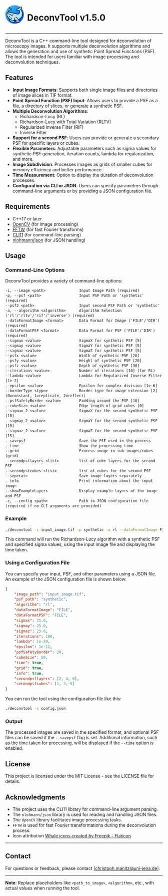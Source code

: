 <div style="display: flex; align-items: center;">
    <img src="icon.png" alt="Whale Icon" width="60" height="60" style="margin-right: 10px;">
    <h1>DeconvTool v1.5.0</h1>
</div>


---

DeconvTool is a C++ command-line tool designed for deconvolution of microscopy images. It supports multiple deconvolution algorithms and allows the generation and use of synthetic Point Spread Functions (PSF). The tool is intended for users familiar with image processing and deconvolution techniques.

## Features

- **Input Image Formats**: Supports both single image files and directories of image slices in TIF format.
- **Point Spread Function (PSF) Input**: Allows users to provide a PSF as a file, a directory of slices, or generate a synthetic PSF.
- **Multiple Deconvolution Algorithms**:
    - Richardson-Lucy (RL)
    - Richardson-Lucy with Total Variation (RLTV)
    - Regularized Inverse Filter (RIF)
    - Inverse Filter
- **Support for a second PSF**: Users can provide or generate a secondary PSF for specific layers or cubes.
- **Flexible Parameters**: Adjustable parameters such as sigma values for synthetic PSF generation, iteration counts, lambda for regularization, and more.
- **Image Subdivision**: Processes images as grids of smaller cubes for memory efficiency and better performance.
- **Time Measurement**: Option to display the duration of deconvolution processes.
- **Configuration via CLI or JSON**: Users can specify parameters through command-line arguments or by providing a JSON configuration file.

## Requirements

- C++17 or later
- [OpenCV](https://opencv.org/) (for image processing)
- [FFTW](http://www.fftw.org/) (for fast Fourier transforms)
- [CLI11](https://github.com/CLIUtils/CLI11) (for command-line parsing)
- [nlohmann/json](https://github.com/nlohmann/json) (for JSON handling)

## Usage

### Command-Line Options

DeconvTool provides a variety of command-line options:

```
-i, --image <path>               Input Image Path (required)
-p, --psf <path>                 Input PSF Path or 'synthetic' (required)
--psf2 <path>                    Input second PSF Path or 'synthetic'
-a, --algorithm <algorithm>      Algorithm Selection ('rl'/'rltv'/'rif'/'inverse') (required)
--dataFormatImage <format>       Data Format for Image ('FILE'/'DIR') (required)
--dataFormatPSF <format>         Data Format for PSF ('FILE'/'DIR') (required)
--sigmax <value>                 SigmaX for synthetic PSF [5]
--sigmay <value>                 SigmaY for synthetic PSF [5] 
--sigmaz <value>                 SigmaZ for synthetic PSF [5] 
--psfx <value>                   Width of synthetic PSF [20]
--psfy <value>                   Height of synthetic PSF [20]
--psfz <value>                   Depth of synthetic PSF [30]
--iterations <value>             Number of iterations [10] (for RL)
--lambda <value>                 Lambda for Regularized Inverse Filter [1e-2]
--epsilon <value>                Epsilon for complex division [1e-6]
--borderType <type>              Border type for image extension [2] (0=constant, 1=replicate, 2=reflect)
--psfSafetyBorder <value>        Padding around the PSF [10]
--cubeSize <value>               Edge length of grid cubes [0]
--sigmax_2 <value>               SigmaX for the second synthetic PSF [10]
--sigmay_2 <value>               SigmaY for the second synthetic PSF [10]
--sigmaz_2 <value>               SigmaZ for the second synthetic PSF [15]
--savepsf                        Save the PSF used in the process
--time                           Show the processing time
--grid                           Process image in sub-images/cubes (grid)
--secondpsflayers <list>         list of cube layers for the second PSF
--secondpsfcubes <list>          list of cubes for the second PSF
--seperate                       Save image layers separately
--info                           Print information about the input image
--showExampleLayers              Display example layers of the image and PSF
-c, --config <path>              Path to JSON configuration file (required if no CLI arguments are provided)
```

### Example

```bash
./deconvtool -i input_image.tif -p synthetic -a rl --dataFormatImage FILE --dataFormatPSF FILE --sigmax 20 --sigmay 20 --sigmaz 20 --iterations 200 --time
```

This command will run the Richardson-Lucy algorithm with a synthetic PSF and specified sigma values, using the input image file and displaying the time taken.

### Using a Configuration File

You can specify your input, PSF, and other parameters using a JSON file. An example of the JSON configuration file is shown below:

```json
{
    "image_path": "input_image.tif",
    "psf_path": "synthetic",
    "algorithm": "rl",
    "dataFormatImage": "FILE",
    "dataFormatPSF": "FILE",
    "sigmax": 25.0,
    "sigmay": 25.0,
    "sigmaz": 25.0,
    "iterations": 100,
    "lambda": 1e-20,
    "epsilon": 1e-12,
    "psfSafetyBorder": 20,
    "cubeSize": 50,
    "time": true,
    "grid": true,
    "info": true,
    "secondpsflayers": [2, 4, 6],
    "secondpsfcubes": [1, 3, 5]
}
```

You can run the tool using the configuration file like this:

```bash
./deconvtool -c config.json
```

### Output

The processed images are saved in the specified format, and optional PSF files can be saved if the `--savepsf` flag is set. Additional information, such as the time taken for processing, will be displayed if the `--time` option is enabled.

## License

This project is licensed under the MIT License - see the LICENSE file for details.

## Acknowledgments

- The project uses the CLI11 library for command-line argument parsing.
- The `nlohmann/json` library is used for reading and handling JSON files.
- The `OpenCV` library facilitates image processing tasks.
- `FFTW` is used for fast Fourier transformations during the deconvolution process.
- Icon attribution <a href="https://www.flaticon.com/free-icons/whale" title="whale icons">Whale icons created by Freepik - Flaticon</a>

---

## Contact

For questions or feedback, please contact [christoph.manitz@uni-jena.de].


---

**Note**: Replace placeholders like `<path_to_image>`, `<algorithm>`, etc., with actual values when running the tool.

